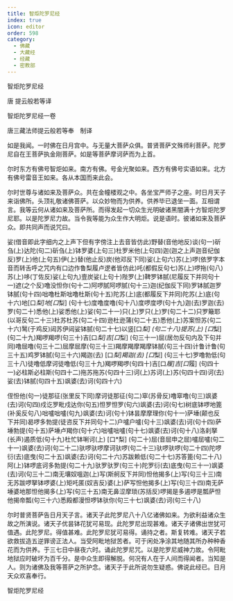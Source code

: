 ```yaml
---
title: 智炬陀罗尼经
index: true
icon: editor
order: 598
category:
  - 佛藏
  - 大藏经
  - 经藏
  - 密教部
---
```


  智炬陀罗尼经  

唐 提云般若等译  

智炬陀罗尼经一卷  

唐三藏法师提云般若等奉　制译  

如是我闻。一时佛在日月宫中。与无量大菩萨众俱。普贤菩萨文殊师利菩萨。陀罗尼自在王菩萨执金刚菩萨。如是等菩萨摩诃萨而为上首。  

尔时东方有佛号智炬如来。南方有佛。号金光聚如来。西方有佛号实语如来。北方有佛号雷音王如来。各从本国而来此会。  

尔时世尊与诸如来及菩萨众。共在金幢楼观之中。各坐宝严师子之座。时日月天子来诣佛所。头顶礼敬诸佛菩萨。以众妙物而为供养。供养毕已退坐一面。互相谓言。我等云何从诸如来及菩萨所。而得发起一切众生光明破诸黑闇满十方智炬陀罗尼耶。以是陀罗尼力故。当令我等能为众生作大明炬。说是语时。彼诸如来及菩萨众。即共同声而说咒曰。  

娑(借音即此字细内之上声下但有字傍注上去音皆仿此)野替(音他地反)谈(句一)斫刍(上)达陀(句二)斫刍(上)钵罗婆(上句三)杜罗米他(上句四)迦(迦之上声迦音纪伽反)罗(上)他(上句五)伊(上)替(他止反)炭(他邓反下同)娑(上句六)苏(上)啰(依罗字本音而转舌呼之咒内有口边作鲁梨履卢逻者皆仿此)吒(都假反句七)苏(上)啰拖(句八)苏(上)哆(丁佐反)娑(上句九)壹炭娑(上句十)陛罗(上)鞞罗钵腻(尼履反下并同句十一)遮(之个反)噜没怛你(句十二)阿啰腻阿啰腻(句十三)迦(纪伽反下同)罗钵腻迦罗钵腻(句十四)咄噜杜斯咄噜杜斯(句十五)陀苏(上)底(都履反下并同)陀苏(上)底(句十六)地[口*梨]地[口*梨] (句十七)度噜度噜(句十八)度啰度啰(句十九)迦(去)罗迦(去)罗(句二十)悉他(上)娑悉他(上)娑(句二十一)只(上)罗只(上)罗(句二十二)只罗簸耶(以哥反句二十三)杜苏杜苏(句二十四)逊杜逊蒲(句二十五)悉他(上)苏案怛苏(句二十六)鹥(于鸡反)闼苏伊闼娑钵腻(句二十七)以竖[口*梨] (句二十八)提苏(上) [口*梨] (句二十九)羯啰羯啰(句三十)吉[口*梨]吉[口*梨] (句三十一)屈(居勿反句内及下句并同)噜屈噜(句三十二)屈摩屈摩(句三十三)羯摩羯摩羯摩钵腻(句三十四)计鲁计鲁(句三十五)鸡罗钵腻(句三十六)羯迦(去) [口*梨]羯迦(去) [口*梨] (句三十七)罗噜勃低(句三十八)徒噜低摩诃徒噜低(句三十九)羯啰羯啰(句四十)吉[口*履]吉[口*履] (句四十一)必柱斯必柱斯(句四十二)拖苏拖苏(句四十三)诃(上)苏诃(上)苏(句四十四)诃(去)娑(去)钵腻(句四十五)飒婆(去)诃(句四十六)  

侄怛他(句一)徒那征(张里反下同)摩诃徒那征(句二)窣(苏骨反)噜窣噜(句三)飒婆(去)诃(句四)戍讫罗毗戍达你(句五)怛罗怛罗(句六)飒婆(去)诃(句七)树底钵啰地篦(补奚反句八)咄嚧咄嚧(句九)飒婆(去)诃(句十)钵昙摩摩理你(句十一)萨埵(颠也反下并同)曷啰多勃提(徒咨反下并同句十二)户嚧户嚧(句十三)飒婆(去)诃(句十四)萨埵勃提(句十五)萨埵卢羯你(句十六)咄嚧咄嚧(句十七)飒婆(去)诃(句十八)洛刹拏(长声)遏质低(句十九)杜忙钵唎诃(上) [口*梨] (句二十)屈(音屈申之屈)嚧屈嚧(句二十一)飒婆(去)诃(句二十二)驮啰驮啰摩诃驮啰(句二十三)驮啰驮啰(句二十四)陀啰衍(去)底曳(句二十五)飒婆(去)诃(句二十六)苏跋赖低(句二十七)苏答篦(句二十八)阿(上)钵啰底诃多勃提(句二十九)驮罗驮罗(句三十)陀罗衍(去)底曳(句三十一)飒婆(去)诃(句三十二)南无壤奴嗢迦(上)写(斯舸反下并同)怛他揭多(上)写(句三十三)南无苏跋啰拏钵啰婆(上)矩吒匿(奴吉反)婆(上)萨写怛他揭多(上)写(句三十四)南无萨埵婆地那怛他揭多(上)写(句三十五)南无鼻涩摩琐(苏括反)啰揭是多遏啰是瓢萨怛他揭帝瓢(句三十六)悉殿都漫怛啰钵驮你(句三十七)飒婆(去)诃(句三十八)  

尔时普贤菩萨告日月天子言。诸天子此陀罗尼八十八亿诸佛如来。为欲利益诸众生故之所演说。诸天子优昙钵花犹可易现。此陀罗尼出现甚难。诸天子诸佛出世犹可值遇。此陀罗尼。得值甚难。此陀罗尼犹可易得。诵持之者。斯复转难。诸天子若欲救拔造五逆罪谤正法人。当受阿毗地狱苦者。可于闲处净涂其地随其所办种种香花而为供养。于三七日中昼夜六时。诵此陀罗尼咒。以是陀罗尼威神力故。令阿毗地狱应时破坏为百千分。是中众生即得解脱。何况有人在于人间而得闻者。当知是人。则为诸佛及我等菩萨之所护念。诸天子于此所说勿生疑惑。佛说此经已。日月天众欢喜奉行。  

智炬陀罗尼经  
